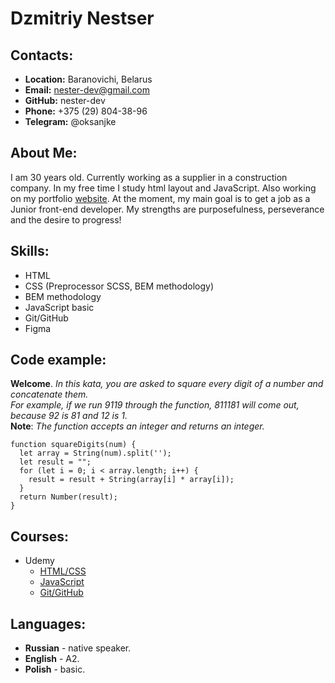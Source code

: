 # Dzmitriy Nestser
## Contacts:
- **Location:** Baranovichi, Belarus
- **Email:** nester-dev@gmail.com
- **GitHub:** nester-dev
- **Phone:** +375 (29) 804-38-96
- **Telegram:** @oksanjke

## About Me:
I am 30 years old. Currently working as a supplier in a construction company. In my free time I study html layout and JavaScript. Also working on my portfolio [website](https://nester-dev.ru/). At the moment, my main goal is to get a job as a Junior front-end developer. My strengths are purposefulness, perseverance and the desire to progress!

## Skills:
- HTML
- CSS (Preprocessor SCSS, BEM methodology)
- BEM methodology
- JavaScript basic
- Git/GitHub 
- Figma

## Code example:
**Welcome**. *In this kata, you are asked to square every digit of a number and concatenate them.<br/>
For example, if we run 9119 through the function, 811181 will come out, because 92 is 81 and 12 is 1.<br/>*
**Note**: *The function accepts an integer and returns an integer.*

```
function squareDigits(num) {
  let array = String(num).split('');
  let result = "";
  for (let i = 0; i < array.length; i++) {
    result = result + String(array[i] * array[i]);
  }
  return Number(result);
}
```

## Courses:

- Udemy
   - [HTML/CSS]([website](https://nester-dev.ru/))
   - [JavaScript](https://www.udemy.com/course/javascript_full/)
   - [Git/GitHub](https://www.udemy.com/course/git-alishev/)


## Languages:

- **Russian** - native speaker.
- **English** - A2.
- **Polish** - basic.